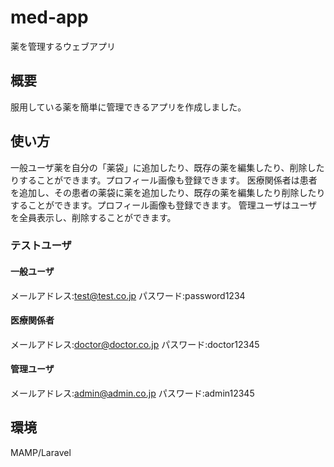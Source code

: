 # med-app
薬を管理するウェブアプリ

## 概要

服用している薬を簡単に管理できるアプリを作成しました。

## 使い方

一般ユーザ薬を自分の「薬袋」に追加したり、既存の薬を編集したり、削除したりすることができます。プロフィール画像も登録できます。
医療関係者は患者を追加し、その患者の薬袋に薬を追加したり、既存の薬を編集したり削除したりすることができます。プロフィール画像も登録できます。
管理ユーザはユーザを全員表示し、削除することができます。

### テストユーザ


#### 一般ユーザ
メールアドレス:test@test.co.jp
パスワード:password1234

#### 医療関係者
メールアドレス:doctor@doctor.co.jp
パスワード:doctor12345

#### 管理ユーザ
メールアドレス:admin@admin.co.jp
パスワード:admin12345

## 環境

MAMP/Laravel

